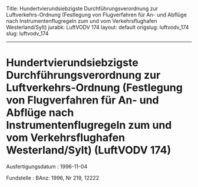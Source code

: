 Title: Hundertvierundsiebzigste Durchführungsverordnung zur Luftverkehrs-Ordnung (Festlegung
  von Flugverfahren für An- und Abflüge nach Instrumentenflugregeln zum und vom Verkehrsflughafen
  Westerland/Sylt)
jurabk: LuftVODV 174
layout: default
origslug: luftvodv_174
slug: luftvodv_174

---

# Hundertvierundsiebzigste Durchführungsverordnung zur Luftverkehrs-Ordnung (Festlegung von Flugverfahren für An- und Abflüge nach Instrumentenflugregeln zum und vom Verkehrsflughafen Westerland/Sylt) (LuftVODV 174)

Ausfertigungsdatum
:   1996-11-04

Fundstelle
:   BAnz: 1996, Nr 219, 12222

